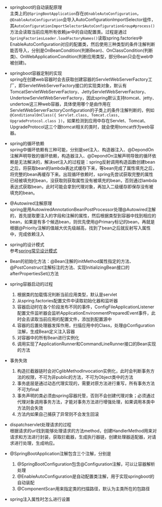 + springboot的自动装配原理  
主类上的`@SpringBootApplication`存在`@EnableAutoConfiguration`，`@EnableAutoConfiguration`会导入AutoConfigurationImportSelector组件，其`AutoConfigurationImportSelector$AutoConfigurationGroup#process()`方法会读取当前应用所有依赖jar中的自动配置类。过程是通过`SpringFactoriesLoader.loadFactoryNames()`读取spring.factories中EnableAutoConfiguration对应的配置类，然后使用三种类型的条件注解判断能否导入，分别是OnBeanCondition(判断Bean)、OnClassCondition(判断类)、OnWebApplicationCondition(判断应用类型，部分Bean只会在web中被创建)。

+ springboot容器定制的实现  
spring在创建web容器时会去获取创建容器的ServletWebServerFactory工厂，即ServletWebServerFactory接口的实现类对象，默认有TomcatServletWebServerFactory、JettyServletWebServerFactory、UndertowServletWebServerFactory，因此spring默认支持tomcat、jetty、undertow这三种web容器，具体使用哪个是由作用在ServletWebServerFactoryConfiguration的子类上的条件注解判断的，例如`@ConditionalOnClass({ Servlet.class, Tomcat.class, UpgradeProtocol.class })`，如果检测到应用中存在Servlet、Tomcat、UpgradeProtocol这三个跟tomcat相关的类时，就会使用tomcat作为web容器。

+ spring的循环依赖  
spring中循环依赖有三种可能，分别是set注入、构造器注入、@DepondOn注解声明导致的循环依赖，构造器注入、@DepondOn注解声明导致的循环依赖是无法解决的，解决set注入的过程是：spring反射调用构造函数创建bean之后，将获取bean的lambda表达式缓存下来，等bean完成了属性填充之后，将完整的bean再缓存下来。出现循环依赖时，spring先尝试获取完整的属性已经被填充的bean，没获取则获取属性没有被填充的bean，否则通过lambda表达式获取bean，此时可能会拿到代理对象，再加入二级缓存即保存没有被填充的bean。

+ @Autowired注解原理  
spring是用AutowiredAnnotationBeanPostProcessor处理@Autowired注解的，首先提取要注入的字段和注解的属性，然后根据类型到容器中找到相应的bean，如果是有多个候选bean，则优先使用@Primary标记的bean，再就是根据@Priority注解的值越大优先级越高，找到了bean之后就反射写入属性中，完成依赖注入

+ spring的设计模式  
参考[spring常见设计模式](https://blog.csdn.net/weixin_42145727/article/details/129115234)

+ Bean的初始化方法：@Bean注解的initMethod属性指定的方法、@PostConstruct注解标注的方法、实现InitializingBean接口的afterPropertiesSet()方法

+ spring容器启动的过程
    1. 根据类的加载情况判断当前应用类型，默认是servlet
    2. 从spring.factories配置文件中读取初始化器和监听器
    3. 容器启动时在各个阶段发布不同的事件，ConfigFileApplicationListener配置文件监听器会监听ApplicationEnvironmentPreparedEvent事件，此时会去读取当前应用的配置文件，添加到配置源中
    4. 容器的后置处理器发挥作用，扫描应用中的Class，处理@Configuration注解，生成Bean定义注入容器
    5. 对容器中的所有Bean进行实例化
    6. 调用实现了ApplicationRunner和CommandLineRunner接口的Bean实现的方法

+ 事务失效
   1. 构造拦截器链时会对CglibMethodInvocation实例化，此时会判断事务方法的权限，不可为非public的方法，不可为Object类中的方法
   2. 事务底层是通过动态代理实现的，需要对原方法进行重写，所有事务方法不可为final
   3. 事务声明的类必须由spring容器托管，否则不会创建代理对象；必须通过代理对象调用事务方法，才能对事务方法进行增强处理，如果调用本类中方法则会失效
   4. 方法内如果自己捕获了异常则不会发生回滚

+ dispatchservlet处理请求的过程  
根据请求的url找到能够处理请求的方法method，创建HandlerMethod用来对请求和方法进行封装，获取拦截器，生成执行器链，创建处理器适配器，对请求进行处理，生成响应。

+ @SpringBootApplication注解包含三个注解，分别是  
  1. @SpringBootConfiguration包含@Configuration注解，可以让容器解析处理
  2. @EnableAutoConfiguration是自动配置类注解，用于实现springboot的自动装配
  3. @ComponentScan用来指定类的扫描路径，默认为主类所在的包路径

+ spring注入属性时怎么进行设置

